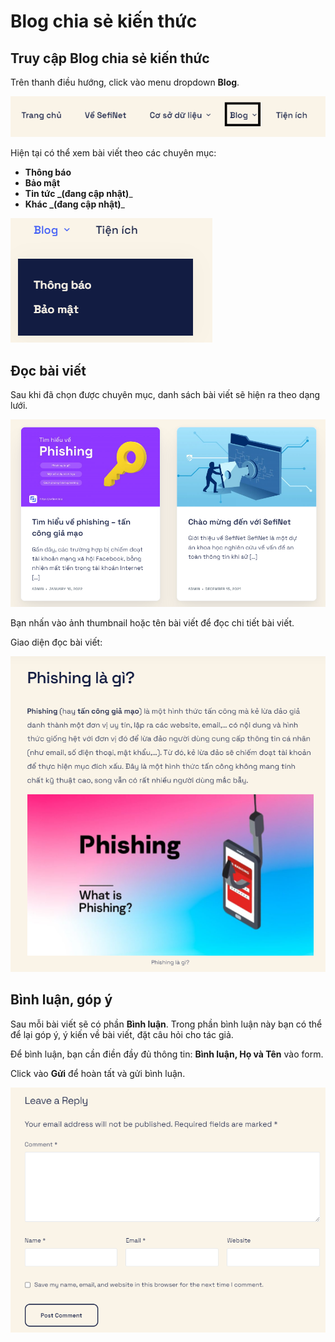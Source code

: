 # Blog chia sẻ kiến thức

## Truy cập Blog chia sẻ kiến thức

Trên thanh điều hướng, click vào menu dropdown **Blog**.

![](<../.gitbook/assets/image (39).png>)

Hiện tại có thể xem bài viết theo các chuyên mục:

* **Thông báo**
* **Bảo mật**
* **Tin tức **_**(đang cập nhật)**_
* **Khác **_**(đang cập nhật)**_

![](<../.gitbook/assets/image (38).png>)

## Đọc bài viết

Sau khi đã chọn được chuyên mục, danh sách bài viết sẽ hiện ra theo dạng lưới.

![](<../.gitbook/assets/image (32).png>)

Bạn nhấn vào ảnh thumbnail hoặc tên bài viết để đọc chi tiết bài viết.

Giao diện đọc bài viết:

![](<../.gitbook/assets/image (30).png>)

## Bình luận, góp ý

Sau mỗi bài viết sẽ có phần **Bình luận**. Trong phần bình luận này bạn có thể để lại góp ý, ý kiến về bài viết, đặt câu hỏi cho tác giả.

Để bình luận, bạn cần điền đầy đủ thông tin: **Bình luận, Họ và Tên** vào form.

Click vào **Gửi** để hoàn tất và gửi bình luận.

![](<../.gitbook/assets/image (33).png>)

